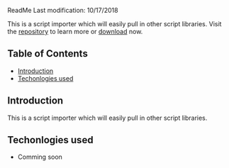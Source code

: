 
ReadMe Last modification: 10/17/2018

This is a script importer which will easily pull in other script libraries. Visit the [repository](https://github.com/tmpworldwide/custom-imports) to learn more or [download](https://github.com/tmpworldwide/custom-imports/archive/gh-pages.zip) now.

## Table of Contents

* [Introduction](#introduction)
* [Techonlogies used](#techonlogies-used)


## Introduction

This is a script importer which will easily pull in other script libraries.

## Techonlogies used

* Comming soon

